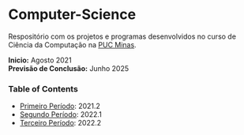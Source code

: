 # Computer-Science

Respositório com os projetos e programas desenvolvidos no curso de Ciência da Computação na [PUC Minas](https://github.com/icei-pucminas).

**Inicio:** Agosto 2021  
**Previsão de Conclusão:** Junho 2025

### Table of Contents
- [Primeiro Período](https://github.com/RickFuriati/Computer-Science/tree/main/Primeiro%20Per%C3%ADodo%20(2021.2)): 2021.2
- [Segundo Período](https://github.com/RickFuriati/Computer-Science/tree/main/Segundo%20Per%C3%ADodo%20(2022.1)): 2022.1
- [Terceiro Período](): 2022.2
